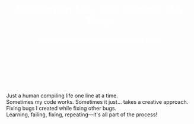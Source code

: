 <div style="background-image: url('https://encrypted-tbn0.gstatic.com/images?q=tbn:ANd9GcQVKVOr1bq9PjOoZmpPVfxOGEk1L0AwI1dI93587-3joW3bKdJqMrFfNDAxau2pXIf3L3M&usqp=CAU'); background-size: cover; background-position: center; text-align: center; padding: 100px 0;">
  <h1 style="color: white;">Debugging Life, One Commit at a Time!</h1>
  <h3 style="color: white;">A Developer by Day, Bug Exorcist by Night</h3>
</div>

<p align="left">
   Just a human compiling life one line at a time.<br>
   Sometimes my code works. Sometimes it just... takes a creative approach.<br>
   Fixing bugs I created while fixing other bugs.<br>
   Learning, failing, fixing, repeating—it's all part of the process!<br>
</p>
